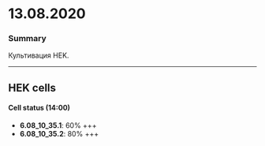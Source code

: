 13.08.2020
==========

### Summary
Культивация HEK.

---

## HEK cells
#### Cell status (14:00)
- **6.08_10_35.1**: 60% +++
- **6.08_10_35.2**: 80% +++